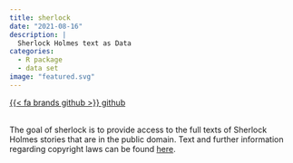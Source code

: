 ```yaml
---
title: sherlock
date: "2021-08-16"
description: |
  Sherlock Holmes text as Data
categories:
  - R package
  - data set
image: "featured.svg"
---
```


<div class="project-buttons">
<a href="https://github.com/EmilHvitfeldt/sherlock">
  {{< fa brands github >}} github
</a>
</div>
<br>

The goal of sherlock is to provide access to the full texts of Sherlock Holmes stories that are in the public domain. Text and further information regarding copyright laws can be found [here](https://sherlock-holm.es/ascii/).
